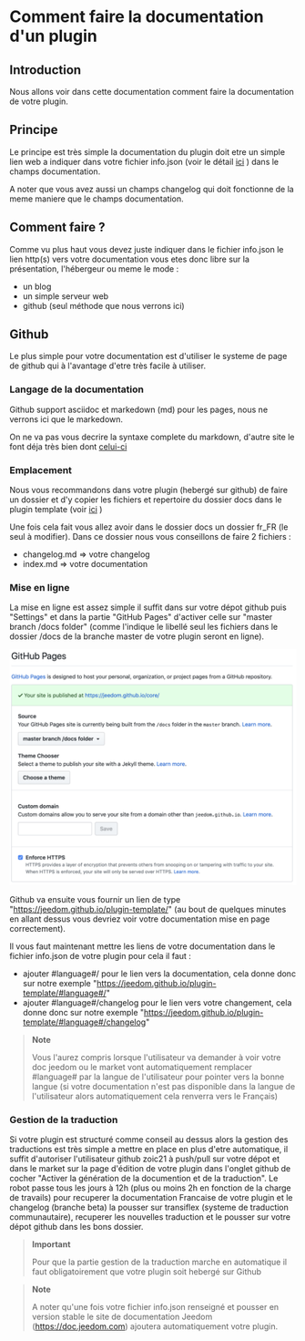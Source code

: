# Comment faire la documentation d'un plugin

## Introduction

Nous allons voir dans cette documentation comment faire la documentation de votre plugin.

## Principe

Le principe est très simple la documentation du plugin doit etre un simple lien web a indiquer dans votre fichier info.json (voir le détail [ici](https://jeedom.github.io/documentation/dev/fr_FR/structure_info_json) ) dans le champs documentation.

A noter que vous avez aussi un champs changelog qui doit fonctionne de la meme maniere que le champs documentation.

## Comment faire ?

Comme vu plus haut vous devez juste indiquer dans le fichier info.json le lien http(s) vers votre documentation vous etes donc libre sur la présentation, l'hébergeur ou meme le mode : 

- un blog
- un simple serveur web
- github (seul méthode que nous verrons ici)

## Github

Le plus simple pour votre documentation est d'utiliser le systeme de page de github qui à l'avantage d'etre très facile à utiliser.

### Langage de la documentation

Github support asciidoc et markedown (md) pour les pages, nous ne verrons ici que le markedown.

On ne va pas vous decrire la syntaxe complete du markdown, d'autre site le font déja très bien dont [celui-ci](https://guides.github.com/pdfs/markdown-cheatsheet-online.pdf)

### Emplacement

Nous vous recommandons dans votre plugin (hebergé sur github) de faire un dossier et d'y copier les fichiers et repertoire du dossier docs dans le plugin template (voir [ici](https://github.com/jeedom/plugin-template/tree/master/docs) )

Une fois cela fait vous allez avoir dans le dossier docs un dossier fr_FR (le seul à modifier). Dans ce dossier nous vous conseillons de faire 2 fichiers : 

- changelog.md => votre changelog
- index.md => votre documentation

### Mise en ligne

La mise en ligne est assez simple il suffit dans sur votre dépot github puis "Settings" et dans la partie "GitHub Pages" d'activer celle sur "master branch /docs folder" (comme l'indique le libellé seul les fichiers dans le dossier /docs de la branche master de votre plugin seront en ligne). 

![doc-github](../images/tutoDoc.png)

Github va ensuite vous fournir un lien de type "https://jeedom.github.io/plugin-template/" (au bout de quelques minutes en allant dessus vous devriez voir votre documentation mise en page correctement).

Il vous faut maintenant mettre les liens de votre documentation dans le fichier info.json de votre plugin pour cela il faut : 

- ajouter #language#/ pour le lien vers la documentation, cela donne donc sur notre exemple "https://jeedom.github.io/plugin-template/#language#/"
- ajouter #language#/changelog pour le lien vers votre changement, cela donne donc sur notre exemple "https://jeedom.github.io/plugin-template/#language#/changelog"

> **Note**
>
> Vous l'aurez compris lorsque l'utilisateur va demander à voir votre doc jeedom ou le market vont automatiquement remplacer #language# par la langue de l'utilisateur pour pointer vers la bonne langue (si votre documentation n'est pas disponible dans la langue de l'utilisateur alors automatiquement cela renverra vers le Français)

### Gestion de la traduction

Si votre plugin est structuré comme conseil au dessus alors la gestion des traductions est très simple a mettre en place en plus d'etre automatique, il suffit d'autoriser l'utilisateur github zoic21 à push/pull sur votre dépot et dans le market sur la page d'édition de votre plugin dans l'onglet github de cocher "Activer la génération de la documention et de la traduction". Le robot passe tous les jours à 12h (plus ou moins 2h en fonction de la charge de travails) pour recuperer la documentation Francaise de votre plugin et le changelog (branche beta) la pousser sur transiflex (systeme de traduction communautaire), recuperer les nouvelles traduction et le pousser sur votre dépot github dans les bons dossier.


> **Important**
>
> Pour que la partie gestion de la traduction marche en automatique il faut obligatoirement que votre plugin soit hebergé sur Github

> **Note**
>
> A noter qu'une fois votre fichier info.json renseigné et pousser en version stable le site de documentation Jeedom (https://doc.jeedom.com) ajoutera automatiquement votre plugin.
